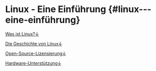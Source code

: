 # Linux - Eine Einführung {#linux---eine-einführung}

[Was ist Linux?&darr;](/chapter1/was-ist-linux.md)

[Die Geschichte von Linux&darr;](/chapter1/die-geschichte-von-linux.md)

[Open-Source-Lizensierung&darr;](/chapter1/open-source-lizensierung.md)

[Hardware-Unterstützung&darr;](/chapter1/hardware-unterstutzung.md)

